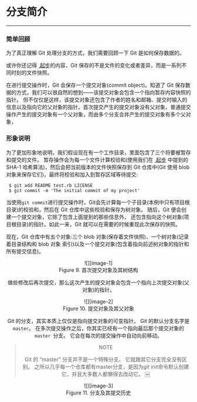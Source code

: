 # 分支简介
---- 
### 简单回顾
为了真正理解 Git 处理分支的方式，我们需要回顾一下 Git 是如何保存数据的。
  
或许你还记得 [ 起步][1]的内容，Git 保存的不是文件的变化或者差异，而是一系列不同时刻的文件快照。
 
在进行提交操作时，Git 会保存一个提交对象(commit object)。知道了 Git 保存数据的方式，我们可以很自然的想到——该提交对象会包含一个指向暂存内容快照的指针。 但不仅仅是这样，该提交对象还包含了作者的姓名和邮箱、提交时输入的信息以及指向它的父对象的指针。首次提交产生的提交对象没有父对象，普通提交操作产生的提交对象有一个父对象，而由多个分支合并产生的提交对象有多个父对象， 

### 形象说明
为了更加形象地说明，我们假设现在有一个工作目录，里面包含了三个将要被暂存和提交的文件。 暂存操作会为每一个文件计算校验和(使用我们在 [ 起步][2] 中提到的 SHA-1 哈希算法)，然后会把当前版本的文件快照保存到 Git 仓库中(Git 使用 blob 对象来保存它们)，最终将校验和加入到暂存区域等待提交: 

 
	 
	 $ git add README test.rb LICENSE
	 $ git commit -m 'The initial commit of my project'


当使用`git commit`进行提交操作时，Git会先计算每一个子目录(本例中只有项目根目录)的校验和，然后在 Git 仓库中这些校验和保存为树对象。 随后，Git 便会创建一个提交对象，它除了包含上面提到的那些信息外， 还包含指向这个树对象(项目根目录)的指针。如此一来，Git 就可以在需要的时候重现此次保存的快照。 


现在，Git 仓库中有五个对象:三个 blob 对象(保存着文件快照)、一个树对象(记录着目录结构和 blob 对象 索引)以及一个提交对象(包含着指向前述树对象的指针和所有提交信息)。 


 <div align="center"> ![][image-1]

 <div align="center"> Figure 9. 首次提交对象及其树结构 

做些修改后再次提交，那么这次产生的提交对象会包含一个指向上次提交对象(父对象)的指针。 



 <div align="center"> ![][image-2]

 <div align="center"> Figure 10. 提交对象及其父对象

  
Git 的分支，其实本质上仅仅是指向提交对象的可变指针。 Git 的默认分支名字是 `master`。 在多次提交操作之后，你其实已经有一个指向最后那个提交对象的 `master `分支。 它会在每次的提交操作中自动向前移动。 


> NOTE 
> 
> Git 的 “master” 分支并不是一个特殊分支。 它就跟其它分支完全没有区别。 之所以几乎每一个仓库都有master分支，是因为git init命令默认创建它，并且大多数人都懒得去改动它。 
￼ 


 <div align="center"> ![][image-3]

 <div align="center"> Figure 11. 分支及其提交历史 



[1]:	../1/readme.md
[2]:	../1/readme.md

[image-1]:	../image/3/09.png
[image-2]:	../image/3/10.png
[image-3]:	../image/3/11.png